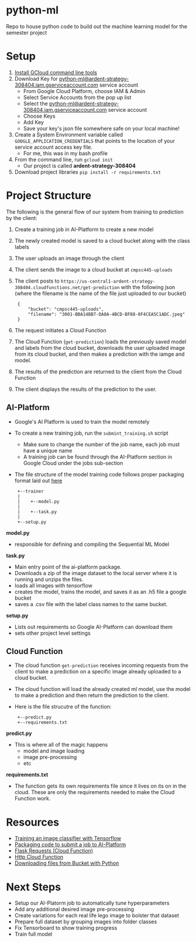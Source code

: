 # python-ml
Repo to house python code to build out the machine learning model for the semester project

Setup
======
1. [Install GCloud command line tools](https://cloud.google.com/sdk/docs/quickstart)
2. Download Key for python-ml@ardent-strategy-308404.iam.gserviceaccount.com service account
    * From Google Cloud Platform, choose IAM & Admin
    * Select Service Accounts from the pop up list
    * Select the python-ml@ardent-strategy-308404.iam.gserviceaccount.com service account
    * Choose Keys
    * Add Key
    * Save your key's json file somewhere safe on your local machine!
3. Create a System Environment variable called `GOOGLE_APPLICATION_CREDENTIALS` that points to the location of 
your service account access key file.
    * For me, this was in my bash profile
4. From the command line, run `gcloud init`
    * Our project is called **ardent-strategy-308404**
5. Download project libraries `pip install -r requirements.txt`


Project Structure
==================

The following is the general flow of our system from training to prediction by the client:
1. Create a training job in AI-Platform to create a new model
2. The newly created model is saved to a cloud bucket along with the class labels
3. The user uploads an image through the client
4. The client sends the image to a cloud bucket at `cmpsc445-uploads`
5. The client posts to `https://us-central1-ardent-strategy-308404.cloudfunctions.net/get-prediction`
with the following json (where the filename is the name of the file just uploaded to our bucket)

        {
            "bucket": "cmpsc445-uploads",
            "filename": "3001-BBA14BB7-DA8A-4BCD-BF88-0F4CEA5C1ADC.jpeg"
        }
        
6. The request initiates a Cloud Function
7. The Cloud Function (`get-prediction`) loads the previously saved model and labels from the cloud bucket, 
downloads the user uploaded image from its cloud bucket, and then makes a prediction with the iamge and model.
8. The results of the prediction are returned to the client from the Cloud Function
9. The client displays the results of the prediction to the user.

AI-Platform
-------------
- Google's AI Platform is used to train the model remotely
- To create a new training job, run the `submint_training.sh` script
    * Make sure to change the number of the job name, each job must have a unique name
    * A training job can be found through the AI-Platform section in Google Cloud under the jobs sub-section
   
- The file structure of the model training code follows proper packaging format laid out 
[here](https://cloud.google.com/ai-platform/training/docs/packaging-trainer)
   
       +--trainer
       |
       |    +--model.py
       |     
       |    +--task.py
       |
       +--setup.py

 **model.py**
  - responsible for defining and compiling the Sequential ML Model
  
 **task.py**
  - Main entry point of the ai-platform package.
  - Downloads a zip of the image dataset to the local server where it is running and 
  unzips the files.
  - loads all images with tensorflow
  - creates the model, trains the model, and saves it as an .h5 file a google bucket 
  - saves a .csv file with the label class names to the same bucket.
  
**setup.py**
 - Lists out requirements so Google AI-Platform can download them
 - sets other project level settings
 
 Cloud Function
 --------------
 - The cloud function `get-prediction` receives incoming requests from the client to make
 a prediction on a specific image already uploaded to a cloud bucket.
 - The cloud function will load the already created ml model, use the model to make a prediction
 and then return the prediction to the client.
 - Here is the file strucutre of the function:
 
        +--predict.py
        +--requirements.txt
        
 **predict.py**
 - This is where all of the magic happens 
    * model and image loading
    * image pre-processing
    * etc
 
 **requirements.txt**
 - The function gets its own requirements file since it lives on its on in the cloud.
 These are only the requirements needed to make the Cloud Function work.
 
 Resources
 ==========
 - [Training an image classifier with Tensorflow](https://www.tensorflow.org/tutorials/images/classification)
 - [Packaging code to submit a job to AI-Platform](https://cloud.google.com/ai-platform/training/docs/packaging-trainer)
 - [Flask Requests (Cloud Function)](https://flask.palletsprojects.com/en/1.1.x/reqcontext/)
 - [Http Cloud Function](https://cloud.google.com/functions/docs/writing/http)
 - [Downloading files from Bucket with Python](https://medium.com/@sandeepsinh/multiple-file-download-form-google-cloud-storage-using-python-and-gcs-api-1dbcab23c44
 )


Next Steps
==========
 - Setup our AI-Platorm job to automatically tune hyperparameters
 - Add any additional desired image pre-processing
 - Create variations for each real life lego image to bolster that dataset
 - Prepare full dataset by grouping images into folder classes
 - Fix Tensorboard to show training progress
 - Train full model
 